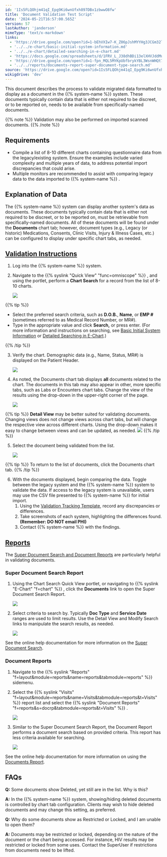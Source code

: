 ```yaml
---
id: '1Is5FLQOhjm41qI_Epg9Ki6wnUfxh897DBx1zbwwO8fw'
title: 'Document Validation Test Script'
date: '2024-05-21T16:57:00.565Z'
version: 57
lastAuthor: 'janderson'
mimeType: 'text/x-markdown'
links:
  - 'https://drive.google.com/open?id=1-bEhVXIw7-K_Z06pJshMYYHg3JCGm32l'
  - '../../e-chart/basic-initial-system-information.md'
  - '../../e-chart/detailed-searching-in-e-chart.md'
  - 'https://docs.google.com/spreadsheets/d/1FRV_L_J38dhBDi13elXHVJddMuIZy6Sq5P3Viv9IXxE/edit'
  - 'https://drive.google.com/open?id=1-fpn_MQL5MYKpUbfbrykYBL3WsnWHQt7'
  - '../../reports/documents-report-super-document-type-search.md'
source: 'https://drive.google.com/open?id=1Is5FLQOhjm41qI_Epg9Ki6wnUfxh897DBx1zbwwO8fw'
wikigdrive: 'dev'
---
```

This document describes the process to validate migrated data formatted to display as a document in the {{% system-name %}} system. These documents typically contain data that is either not required to be discreet, or to be reported on, needs to be available from specifically-named documents.

{{% note %}}
Validation may also be performed on imported scanned documents.
{{% /note %}}

## Requirements

* Compile a list of 8-10 different charts containing questionnaire data from the legacy/existing system. Ensure the examples include varied complexity and multiple years of data, to address potential import discrepancies that could arise.
* Multiple monitors are recommended to assist with comparing legacy data to the data imported to {{% system-name %}} .

## Explanation of Data

The {{% system-name %}} system can display another system's data as documents. These documents typically contain data that is either not required to be discreet, or to be reported on, must be retrievable from specifically-named documents. All of these documents will be found under the **Documents** chart tab; however, document types (e.g., Legacy (or historic) Medications, Consents, Clinic Visits, Injury & Illness Cases, etc.) can be configured to display under specific chart tabs, as needed.

## [Validation Instructions](https://drive.google.com/open?id=1-bEhVXIw7-K_Z06pJshMYYHg3JCGm32l)

1. Log into the {{% system-name %}} system.
2. Navigate to the {{% syslink "Quick View" "func=omniscope" %}} , and using the portlet, perform a <strong>Chart Search</strong> for a record from the list of 8-10 charts.

    ![](../document-validation-test-script.assets/52f73ae40dc37122cc526f2bbb6020ab.png)

{{% tip %}}

* Select the preferred search criteria, such as <strong>D.O.B.</strong>, <strong>Name</strong>, or <strong>EMP #</strong> (sometimes referred to as Medical Record Number, or MR#).
* Type in the appropriate value and click <strong>Search,</strong> or press enter. (For more information and instructions on searching, see [Basic Initial System Information](../../e-chart/basic-initial-system-information.md) or [Detailed Searching in E-Chart](../../e-chart/detailed-searching-in-e-chart.md).)

{{% /tip %}}

3. Verify the chart. Demographic data (e.g., Name, Status, MR#) is displayed on the Patient Header.

    ![](../document-validation-test-script.assets/3b6e81d53b6a76b60742edeec867658b.png)
4. As noted, the Documents chart tab displays <strong>all</strong> documents related to the chart. The documents in this tab may also appear in other, more specific tabs, such as Labs or Encounters chart tabs. Change the view of the results using the drop-down in the upper-right corner of the page. 

    ![](../document-validation-test-script.assets/674c73ec2444bbd1a0f365ba02a10a0a.png)

{{% tip %}}
**Detail View** may be better suited for validating documents. Changing views does not change views across chart tabs, but will change the respective view across different charts. Using the drop-down makes it easy to change between views and can be updated, as needed. ![](../document-validation-test-script.assets/9ec7ddee5878fb47b312fa81e02ae275.png)
{{% /tip %}}

5. Select the document being validated from the list. 

    ![](../document-validation-test-script.assets/f8cf83dfe7a8f3f5f2e778418daaf3eb.png)

{{% tip %}}
To return to the list of documents, click the Documents chart tab.
{{% /tip %}}

6. With the documents displayed, begin comparing the data. Toggle between the legacy system and the {{% system-name %}} system to validate the data. If access to the legacy system is unavailable, users may use the CSV file presented to {{% system-name %}} for initial import.
    1. Using the [Validation Tracking Template](https://docs.google.com/spreadsheets/d/1FRV_L_J38dhBDi13elXHVJddMuIZy6Sq5P3Viv9IXxE/edit#gid=0), record any discrepancies or differences.
    2. Take screenshots of each system, highlighting the differences found. <strong>(Remember: DO NOT email PHI)</strong>
    3. Contact {{% system-name %}} with the findings.

## [Reports](https://drive.google.com/open?id=1-fpn_MQL5MYKpUbfbrykYBL3WsnWHQt7)

The [Super Document Search and Document Reports](../../reports/documents-report-super-document-type-search.md) are particularly helpful in validating documents.

### Super Document Search Report

1. Using the Chart Search Quick View portlet, or navigating to {{% syslink "E-Chart" "f=chart" %}} , click the <strong>Documents</strong> link to open the Super Document Search Report.

    ![](../document-validation-test-script.assets/34d4d957441993d4f8584e03b93e945a.png)
2. Select criteria to search by. Typically <strong>Doc Type</strong> and <strong>Service Date</strong> ranges are used to limit results. Use the Detail View and Modify Search links to manipulate the search results, as needed.

    ![](../document-validation-test-script.assets/52d59b62e08cbb0734d74572d2068ad6.png)

See the online help documentation for more information on the [Super Document Search](../../reports/documents-report-super-document-type-search.md).

### Document Reports

1. Navigate to the {{% syslink "Reports" "f=layout&module=reports&name=reports&tabmodule=reports" %}} sidemenu.
2. Select the {{% syslink "Visits" "f=layout&module=reports&name=Visits&tabmodule=reports&t=Visits" %}} report list and select the {{% syslink "Document Reports" "f=reports&s=docrp&tabmodule=reports&t=Visits" %}} .

    ![](../document-validation-test-script.assets/2ed1e077f8f83a0c2a6135ab5c232ce7.png)
3. Similar to the Super Document Search Report, the Document Report performs a document search based on provided criteria. This report has less criteria available for searching.

    ![](../document-validation-test-script.assets/3ba190c6d0373106a29edd225fec11b7.png)

See the online help documentation for more information on using the [Documents Report](../../reports/documents-report-super-document-type-search.md).

## FAQs

**Q:** Some documents show Deleted, yet still are in the list. Why is this?

**A:** In the {{% system-name %}} system, showing/hiding deleted documents is controlled by chart tab configuration. Clients may wish to hide deleted documents and may change this setting, as preferred.

**Q:** Why do some documents show as Restricted or Locked, and I am unable to open them?

**A:** Documents may be restricted or locked, depending on the nature of the document or the chart being accessed. For instance, HIV results may be restricted or locked from some uses. Contact the SuperUser if restrictions from documents need to be lifted.
